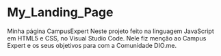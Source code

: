 # My_Landing_Page
Minha página CampusExpert
Neste projeto feito na linguagem JavaScript em HTML5 e CSS, no Visual Studio Code.
Nele fiz menção ao Campus Expert e os seus objetivos para com a Comunidade DIO.me.
